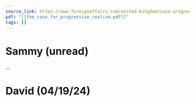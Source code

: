 ```yaml
---
source_link: https://www.foreignaffairs.com/united-kingdom/case-progressive-realism-david-lammy
pdf: "[[the_case_for_progressive_realism.pdf]]"
tags: []
---
```

# Sammy (unread)

...

# David (04/19/24)

